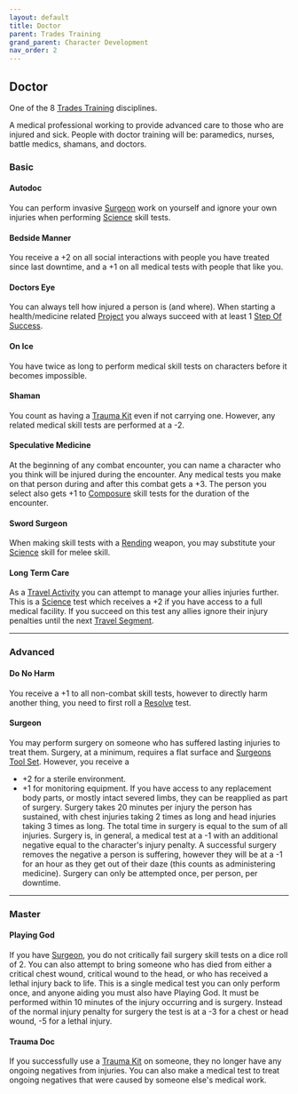 ```yaml
---
layout: default
title: Doctor
parent: Trades Training
grand_parent: Character Development
nav_order: 2
---
```

## Doctor
One of the 8 [Trades Training](Trades-Training) disciplines.

A medical professional working to provide advanced care to those who are injured and sick. People with doctor training will be: paramedics, nurses, battle medics, shamans, and doctors.

### Basic
#### Autodoc
You can perform invasive [Surgeon](#Surgeon) work on yourself and ignore your own injuries when performing [Science](Science) skill tests.

#### Bedside Manner
You receive a +2 on all social interactions with people you have treated since last downtime, and a +1 on all medical tests with people that like you.

#### Doctors Eye
You can always tell how injured a person is (and where). When starting a health/medicine related [Project](Skills#Project) you always succeed with at least 1 [Step Of Success](Skills#Step%20Of%20Success).

#### On Ice
You have twice as long to perform medical skill tests on characters before it becomes impossible.

#### Shaman
You count as having a [Trauma Kit](Example-Gear#Trauma%20Kit) even if not carrying one. However, any related medical skill tests are performed at a -2.

#### Speculative Medicine
At the beginning of any combat encounter, you can name a character who you think will be injured during the encounter. Any medical tests you make on that person during and after this combat gets a +3. The person you select also gets +1 to [Composure](Composure) skill tests for the duration of the encounter.

#### Sword Surgeon
When making skill tests with a [Rending](Combat#Rending) weapon, you may substitute your [Science](Science) skill for melee skill.

#### Long Term Care
As a [Travel Activity](Activities#Travel%20Activity) you can attempt to manage your allies injuries further. This is a [Science](Science) test which receives a +2 if you have access to a full medical facility. If you succeed on this test any allies ignore their injury penalties until the next [Travel Segment](Telling-The-Story#Travel%20Segment).

---
### Advanced

#### Do No Harm
You receive a +1 to all non-combat skill tests, however to directly harm another thing, you need to first roll a [Resolve](Resolve) test.

#### Surgeon
You may perform surgery on someone who has suffered lasting injuries to treat them. Surgery, at a minimum, requires a flat surface and [Surgeons Tool Set](Example-Gear#Surgeons%20Tool%20Set). However, you receive a 
* +2 for a sterile environment.
* +1 for monitoring equipment. 
If you have access to any replacement body parts, or mostly intact severed limbs, they can be reapplied as part of surgery. Surgery takes 20 minutes per injury the person has sustained, with chest injuries taking 2 times as long and head injuries taking 3 times as long. The total time in surgery is equal to the sum of all injuries. Surgery is, in general, a medical test at a -1 with an additional negative equal to the character's injury penalty. A successful surgery removes the negative a person is suffering, however they will be at a -1 for an hour as they get out of their daze (this counts as administering medicine). Surgery can only be attempted once, per person, per downtime.


---
### Master

#### Playing God
If you have [Surgeon](#Surgeon), you do not critically fail surgery skill tests on a dice roll of 2. You can also attempt to bring someone who has died from either a critical chest wound, critical wound to the head, or who has received a lethal injury back to life. This is a single medical test you can only perform once, and anyone aiding you must also have Playing God. It must be performed within 10 minutes of the injury occurring and is surgery. Instead of the normal injury penalty for surgery the test is at a -3 for a chest or head wound, -5 for a lethal injury.

#### Trauma Doc
If you successfully use a [Trauma Kit](Example-Gear#Trauma%20Kit) on someone, they no longer have any ongoing negatives from injuries. You can also make a medical test to treat ongoing negatives that were caused by someone else's medical work.
